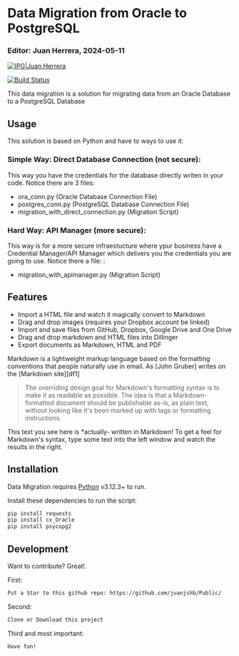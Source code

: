 # Data Migration from Oracle to PostgreSQL
### Editor: Juan Herrera, 2024-05-11

[![IPG|Juan Herrera](https://raysonline.in/image/python-Rays.png)](https://github.com/juanjshb/)

[![Build Status](https://travis-ci.org/joemccann/dillinger.svg?branch=master)](https://github.com/juanjshb/)

This data migration is a solution for migrating data from an Oracle Database to a PostgreSQL Database

## Usage
This solution is based on Python and have to ways to use it:

### Simple Way: Direct Database Connection (not secure):
This way you have the credentials for the database directly writen in your code. Notice there are 3 files:
- ora_conn.py (Oracle Database Connection File)
- postgres_conn.py (PostgreSQL Database Connection File)
- migration_with_direct_connection.py (Migration Script)

### Hard Way: API Manager (more secure):
This way is for a more secure infraestucture where ypur business have a Credential Manager/API Manager which delivers you the credentials you are going to use. Notice there a file: :
- migration_with_apimanager.py (Migration Script)

## Features

- Import a HTML file and watch it magically convert to Markdown
- Drag and drop images (requires your Dropbox account be linked)
- Import and save files from GitHub, Dropbox, Google Drive and One Drive
- Drag and drop markdown and HTML files into Dillinger
- Export documents as Markdown, HTML and PDF

Markdown is a lightweight markup language based on the formatting conventions
that people naturally use in email.
As [John Gruber] writes on the [Markdown site][df1]

> The overriding design goal for Markdown's
> formatting syntax is to make it as readable
> as possible. The idea is that a
> Markdown-formatted document should be
> publishable as-is, as plain text, without
> looking like it's been marked up with tags
> or formatting instructions.

This text you see here is *actually- written in Markdown! To get a feel
for Markdown's syntax, type some text into the left window and
watch the results in the right.

## Installation

Data Migration requires [Python](https://python.org/) v3.12.3+ to run.

Install these dependencies to run the script:

```sh
pip install requests
pip install cx_Oracle
pip install psycopg2
```

## Development

Want to contribute? Great!.

First:

```sh
Put a Star to this github repo: https://github.com/juanjshb/Public/
```

Second:

```sh
Clone or Download this project
```

Third and most important:

```sh
Have fun!
```
